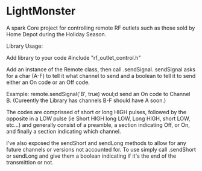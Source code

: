# LightMonster
A spark Core project for controlling remote RF outlets such as those sold by Home Depot during the Holiday Season.

Library Usage:

Add library to your code #include "rf_outlet_control.h"

Add an instance of the Remote class, then call .sendSignal. sendSignal asks for a char (A-F) to tell it what channel to send
and a boolean to tell it to send either an On code or an Off code.

Example: remote.sendSignal('B', true) woul;d send an On code to Channel B.  (Cureently the Library has channels B-F should have A soon.)

The codes are comprissed of short or long HIGH pulses, followed by the opposite in a LOW pulse 
(ie Short HIGH long LOW, Long HIGH, short LOW, etc...) and generally consist of a preamble, a section indicating Off, or 
On, and finally a section indicating which channel.

I've also exposed the sendShort and sendLong methods to allow for any future channels or versions not accounted for. To use 
simply call .sendShort or sendLong and give them a boolean indicating if it's the end of the transmittion or not.

  
